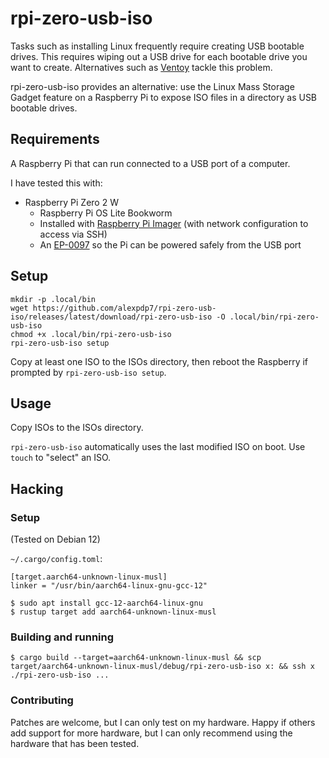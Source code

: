 # rpi-zero-usb-iso

Tasks such as installing Linux frequently require creating USB bootable drives.
This requires wiping out a USB drive for each bootable drive you want to create.
Alternatives such as [Ventoy](https://www.ventoy.net/) tackle this problem.

rpi-zero-usb-iso provides an alternative: use the Linux Mass Storage Gadget feature on a Raspberry Pi to expose ISO files in a directory as USB bootable drives.

## Requirements

A Raspberry Pi that can run connected to a USB port of a computer.

I have tested this with:

* Raspberry Pi Zero 2 W
  * Raspberry Pi OS Lite Bookworm
  * Installed with [Raspberry Pi Imager](https://www.raspberrypi.com/documentation/computers/getting-started.html#raspberry-pi-imager) (with network configuration to access via SSH)
  * An [EP-0097](https://wiki.52pi.com/index.php/EP-0097) so the Pi can be powered safely from the USB port

## Setup

```
mkdir -p .local/bin
wget https://github.com/alexpdp7/rpi-zero-usb-iso/releases/latest/download/rpi-zero-usb-iso -O .local/bin/rpi-zero-usb-iso
chmod +x .local/bin/rpi-zero-usb-iso
rpi-zero-usb-iso setup
```

Copy at least one ISO to the ISOs directory, then reboot the Raspberry if prompted by `rpi-zero-usb-iso setup`.

## Usage

Copy ISOs to the ISOs directory.

`rpi-zero-usb-iso` automatically uses the last modified ISO on boot.
Use `touch` to "select" an ISO.

## Hacking

### Setup

(Tested on Debian 12)

`~/.cargo/config.toml`:

```
[target.aarch64-unknown-linux-musl]
linker = "/usr/bin/aarch64-linux-gnu-gcc-12"
```

```
$ sudo apt install gcc-12-aarch64-linux-gnu
$ rustup target add aarch64-unknown-linux-musl
```

### Building and running

```
$ cargo build --target=aarch64-unknown-linux-musl && scp target/aarch64-unknown-linux-musl/debug/rpi-zero-usb-iso x: && ssh x ./rpi-zero-usb-iso ...
```

### Contributing

Patches are welcome, but I can only test on my hardware.
Happy if others add support for more hardware, but I can only recommend using the hardware that has been tested.
